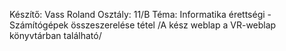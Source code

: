 Készítő: Vass Roland
Osztály: 11/B
Téma: Informatika érettségi - Számítógépek összeszerelése tétel
/A kész weblap a VR-weblap könyvtárban található/
